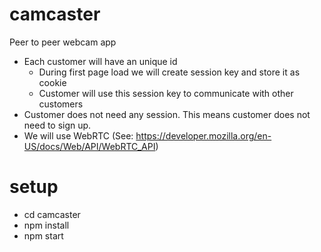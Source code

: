 # camcaster

Peer to peer webcam app

- Each customer will have an unique id
  - During first page load we will create session key and store it as cookie
  - Customer will use this session key to communicate with other customers
- Customer does not need any session. This means customer does not need to sign up. 
- We will use WebRTC (See: https://developer.mozilla.org/en-US/docs/Web/API/WebRTC_API)

# setup 

- cd camcaster
- npm install
- npm start
